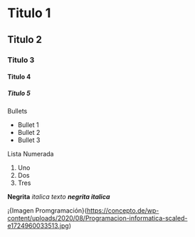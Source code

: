 # Titulo 1
## Titulo 2
### Titulo 3
#### Titulo 4 
##### Titulo 5

Bullets
* Bullet 1
* Bullet 2
* Bullet 3

Lista Numerada
1. Uno
2. Dos
3. Tres

**Negrita**
_italica texto_
***negrita italica***

¡{Imagen Promgramación}(https://concepto.de/wp-content/uploads/2020/08/Programacion-informatica-scaled-e1724960033513.jpg)
